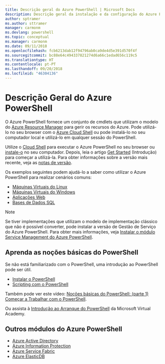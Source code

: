 ```yaml
---
title: Descrição geral do Azure PowerShell | Microsoft Docs
description: Descrição geral da instalação e da configuração do Azure PowerShell.
author: sptramer
ms.author: sttramer
manager: carmonm
ms.devlang: powershell
ms.topic: conceptual
ms.manager: carmonm
ms.date: 09/11/2018
ms.openlocfilehash: fcb6213dab12f94796ab0ca9de4d5e391d570f4f
ms.sourcegitcommit: bc88e64c494337821274d6a66c1edad656c119c5
ms.translationtype: HT
ms.contentlocale: pt-PT
ms.lasthandoff: 09/20/2018
ms.locfileid: "46304136"
---
```

# <a name="overview-of-azure-powershell"></a>Descrição Geral do Azure PowerShell

O Azure PowerShell fornece um conjunto de cmdlets que utilizam o modelo do [Azure Resource Manager](/azure/azure-resource-manager/resource-group-overview) para gerir os recursos do Azure. Pode utilizá-lo no seu browser com o [Azure Cloud Shell](/azure/cloud-shell/overview) ou pode instalá-lo no seu computador local e utilizá-lo em qualquer sessão do PowerShell.

Utilize o [Cloud Shell](/azure/cloud-shell/overview) para executar o Azure PowerShell no seu browser ou [instale-o](install-azurerm-ps.md) no seu computador. Depois, leia o artigo [Get Started](get-started-azureps.md) (Introdução) para começar a utilizá-la. Para obter informações sobre a versão mais recente, veja as [notas de versão](release-notes-azureps.md).

Os exemplos seguintes podem ajudá-lo a saber como utilizar o Azure PowerShell para realizar cenários comuns:

* [Máquinas Virtuais do Linux](/azure/virtual-machines/virtual-machines-linux-powershell-samples?toc=/powershell/azure/toc.json)
* [Máquinas Virtuais do Windows](/azure/virtual-machines/virtual-machines-windows-powershell-samples?toc=/powershell/azure/toc.json)
* [Aplicações Web](/azure/app-service-web/app-service-powershell-samples?toc=/powershell/azure/toc.json)
* [Bases de Dados SQL](/azure/sql-database/sql-database-powershell-samples?toc=/powershell/azure/toc.json)

> [!NOTE]
> Se tiver implementações que utilizam o modelo de implementação clássico que não é possível converter, pode instalar a versão de Gestão de Serviço do Azure PowerShell. Para obter mais informações, veja [Instalar o módulo Service Management do Azure PowerShell](/powershell/azure/servicemanagement/install-azure-ps).

## <a name="learn-powershell-basics"></a>Aprenda as noções básicas do PowerShell

Se não está familiarizado com o PowerShell, uma introdução ao PowerShell pode ser útil.

* [Instalar o PowerShell](/powershell/scripting/setup/installing-windows-powershell)
* [Scripting com o PowerShell](/powershell/scripting/powershell-scripting)

Também pode ver este vídeo: [Noções básicas do PowerShell: (parte 1) Começar a Trabalhar com o PowerShell](https://channel9.msdn.com/Blogs/Taste-of-Premier/PowerShellBasicsPart1).

Ou assista à [Introdução ao Arranque do PowerShell](https://mva.microsoft.com/liveevents/powershell-jumpstart) da Microsoft Virtual Academy.

## <a name="other-azure-powershell-modules"></a>Outros módulos do Azure PowerShell

* [Azure Active Directory](/powershell/azure/active-directory/)
* [Azure Information Protection](/powershell/azure/aip/)
* [Azure Service Fabric](/powershell/azure/service-fabric/)
* [Azure ElasticDB](/powershell/azure/elasticdbjobs/)
